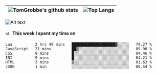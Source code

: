 |![TomGrobbe's github stats](https://github-readme-stats.vercel.app/api?username=egerdnc&count_private=true&show_icons=true&theme=dracula&disable_animations=true&include_all_commits=true)|![Top Langs](https://github-readme-stats.vercel.app/api/top-langs/?username=egerdnc&theme=dracula&langs_count=10&layout=compact)|
|:-:|:-:|

![Alt text](https://spotify-recently-played-readme.vercel.app/api?user=i4a9i8pn8x8vvskq8v52yhckr)
<br>
<br>
📊 &nbsp;**This week I spent my time on**
<!--START_SECTION:waka-->

```text
Lua          2 hrs 49 mins   ███████████████████▓░░░░░   79.27 %
JavaScript   21 mins         ██▒░░░░░░░░░░░░░░░░░░░░░░   09.90 %
CSS          9 mins          █░░░░░░░░░░░░░░░░░░░░░░░░   04.46 %
INI          9 mins          █░░░░░░░░░░░░░░░░░░░░░░░░   04.21 %
HTML         3 mins          ▒░░░░░░░░░░░░░░░░░░░░░░░░   01.63 %
JSON         1 min           ░░░░░░░░░░░░░░░░░░░░░░░░░   00.54 %
```

<!--END_SECTION:waka-->
